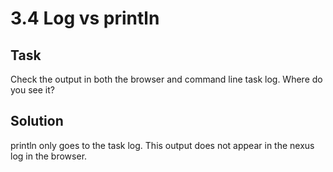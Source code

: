 # 3.4 Log vs println

## Task

Check the output in both the browser and command line task log. Where do you see it?

## Solution

println only goes to the task log. This output does not appear in the nexus log in the browser.